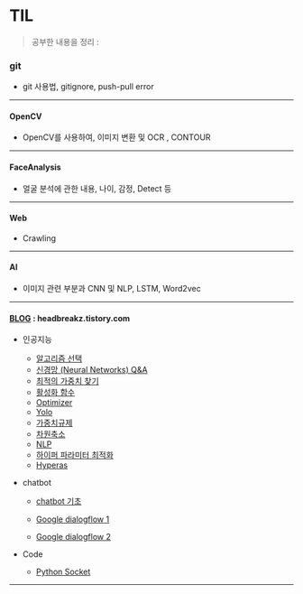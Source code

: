 # TIL 

> 공부한 내용을 정리 : 

### git

* git 사용법, gitignore, push-pull error

---

#### OpenCV

* OpenCV를 사용하여, 이미지 변환 및 OCR , CONTOUR 

---

#### FaceAnalysis

* 얼굴 분석에 관한 내용, 나이, 감정, Detect 등 

---

#### Web

* Crawling

---

#### AI

* 이미지 관련 부분과 CNN  및 NLP, LSTM, Word2vec

---



#### [BLOG](headbreakz.tistory.com) : headbreakz.tistory.com

* 인공지능

  * [알고리즘 선택](https://headbreakz.tistory.com/entry/인공지능-알고리즘-선택)
  * [신경망 (Neural Networks) Q&A](https://headbreakz.tistory.com/entry/인공지능-QA-1)
  * [최적의 가중치 찾기](https://headbreakz.tistory.com/entry/인공지능-최적의-가중치-찾기)
  * [활성화 함수](https://headbreakz.tistory.com/entry/인공지능-활성화-함수)
  * [Optimizer](https://headbreakz.tistory.com/entry/인공지능-Optimizer)
  * [Yolo](https://headbreakz.tistory.com/entry/인공지능-YOLO)
  * [가중치규제](https://headbreakz.tistory.com/entry/인공지능-가중치-규제)
  * [차원축소](https://headbreakz.tistory.com/entry/인공지능-차원축소)
  * [NLP](https://headbreakz.tistory.com/entry/인공지능-NLP)
  * [하이퍼 파라미터 최적화](https://headbreakz.tistory.com/entry/인공지능-하이퍼-파라미터-최적화)
  * [Hyperas](https://headbreakz.tistory.com/entry/인공지능-Hyperas)
  
* chatbot

  * [chatbot 기초](https://headbreakz.tistory.com/entry/chatbot-기초-내용)

  * [Google dialogflow 1](https://headbreakz.tistory.com/entry/chatbot-Google-dialogflow-1)

  * [Google dialogflow 2](https://headbreakz.tistory.com/entry/chatbot-Google-dialogflow-2)

* Code

  * [Python Socket](https://headbreakz.tistory.com/entry/Code-Python-Socket)

    
    
    

---

